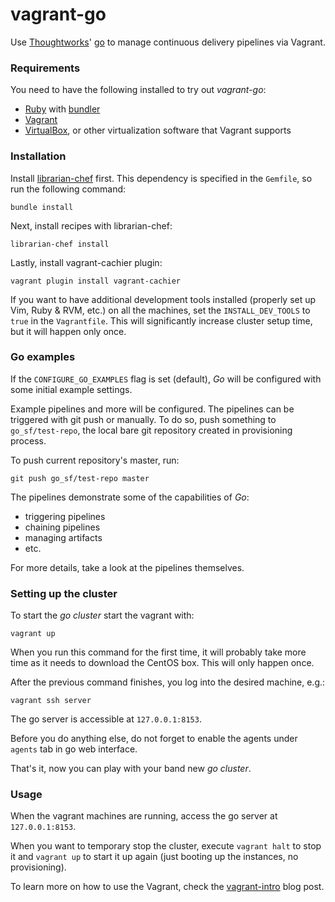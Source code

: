 # vagrant-go

Use [Thoughtworks]' [go] to manage continuous delivery pipelines via Vagrant.


### Requirements

You need to have the following installed to try out _vagrant-go_:
* [Ruby] with [bundler]
* [Vagrant]
* [VirtualBox], or other virtualization software that Vagrant supports


### Installation

Install [librarian-chef] first. This dependency is specified in the `Gemfile`,
so run the following command:
~~~
bundle install
~~~

Next, install recipes with librarian-chef:
~~~
librarian-chef install
~~~

Lastly, install vagrant-cachier plugin:
~~~
vagrant plugin install vagrant-cachier
~~~

If you want to have additional development tools installed (properly set up
Vim, Ruby & RVM, etc.) on all the machines, set the `INSTALL_DEV_TOOLS` to
`true` in the `Vagrantfile`. This will significantly increase cluster setup
time, but it will happen only once.


### Go examples

If the `CONFIGURE_GO_EXAMPLES` flag is set (default), _Go_ will be configured
with some initial example settings.

Example pipelines and more will be configured. The pipelines can be triggered
with git push or manually. To do so, push something to `go_sf/test-repo`, the
local bare git repository created in provisioning process.

To push current repository's master, run:
~~~
git push go_sf/test-repo master
~~~

The pipelines demonstrate some of the capabilities of _Go_:

* triggering pipelines
* chaining pipelines
* managing artifacts
* etc.

For more details, take a look at the pipelines themselves.


### Setting up the cluster

To start the _go cluster_ start the vagrant with:
~~~
vagrant up
~~~

When you run this command for the first time, it will probably take more time
as it needs to download the CentOS box. This will only happen once.

After the previous command finishes, you log into the desired machine, e.g.:
~~~
vagrant ssh server
~~~

The go server is accessible at `127.0.0.1:8153`.

Before you do anything else, do not forget to enable the agents under `agents`
tab in go web interface.

That's it, now you can play with your band new _go cluster_.


### Usage

When the vagrant machines are running, access the go server at
`127.0.0.1:8153`.

When you want to temporary stop the cluster, execute `vagrant halt` to stop it
and `vagrant up` to start it up again (just booting up the instances, no
provisioning).

To learn more on how to use the Vagrant, check the [vagrant-intro] blog post.


[bundler]: http://bundler.io/
[go]: http://www.go.cd/
[librarian-chef]: https://github.com/applicationsonline/librarian-chef
[Ruby]: https://www.ruby-lang.org
[Thoughtworks]: http://www.thoughtworks.com/
[Vagrant]: http://www.vagrantup.com/
[vagrant-intro]: http://www.ikusalic.com/blog/2013/10/03/vagrant-intro/
[VirtualBox]: https://www.virtualbox.org/
